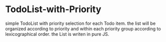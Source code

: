 # TodoList-with-Priority
simple TodoList with priority selection for each Todo item.
the list will be organized according to priority and within each priority group according to lexicographical order.
the List is writen in pure JS.
